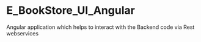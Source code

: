 # E_BookStore_UI_Angular
Angular application which helps to interact with the Backend code via Rest webservices
